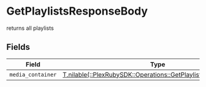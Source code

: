 # GetPlaylistsResponseBody

returns all playlists


## Fields

| Field                                                                                                                     | Type                                                                                                                      | Required                                                                                                                  | Description                                                                                                               |
| ------------------------------------------------------------------------------------------------------------------------- | ------------------------------------------------------------------------------------------------------------------------- | ------------------------------------------------------------------------------------------------------------------------- | ------------------------------------------------------------------------------------------------------------------------- |
| `media_container`                                                                                                         | [T.nilable(::PlexRubySDK::Operations::GetPlaylistsMediaContainer)](../../models/operations/getplaylistsmediacontainer.md) | :heavy_minus_sign:                                                                                                        | N/A                                                                                                                       |